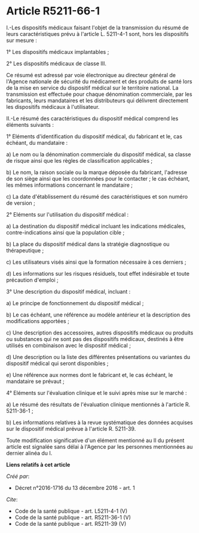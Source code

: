 # Article R5211-66-1

I.-Les dispositifs médicaux faisant l'objet de la transmission du résumé de leurs caractéristiques prévu à l'article L.
5211-4-1 sont, hors les dispositifs sur mesure : 

1° Les dispositifs médicaux implantables ; 

2° Les dispositifs médicaux de classe III. 

Ce résumé est adressé par voie électronique au directeur général de l'Agence nationale de sécurité du médicament et des
produits de santé lors de la mise en service du dispositif médical sur le territoire national. La transmission est effectuée
pour chaque dénomination commerciale, par les fabricants, leurs mandataires et les distributeurs qui délivrent directement
les dispositifs médicaux à l'utilisateur. 

II.-Le résumé des caractéristiques du dispositif médical comprend les éléments suivants : 

1° Eléments d'identification du dispositif médical, du fabricant et le, cas échéant, du mandataire : 

a) Le nom ou la dénomination commerciale du dispositif médical, sa classe de risque ainsi que les règles de classification
applicables ; 

b) Le nom, la raison sociale ou la marque déposée du fabricant, l'adresse de son siège ainsi que les coordonnées pour le
contacter ; le cas échéant, les mêmes informations concernant le mandataire ; 

c) La date d'établissement du résumé des caractéristiques et son numéro de version ; 

2° Eléments sur l'utilisation du dispositif médical : 

a) La destination du dispositif médical incluant les indications médicales, contre-indications ainsi que la population
cible ; 

b) La place du dispositif médical dans la stratégie diagnostique ou thérapeutique ; 

c) Les utilisateurs visés ainsi que la formation nécessaire à ces derniers ; 

d) Les informations sur les risques résiduels, tout effet indésirable et toute précaution d'emploi ; 

3° Une description du dispositif médical, incluant : 

a) Le principe de fonctionnement du dispositif médical ; 

b) Le cas échéant, une référence au modèle antérieur et la description des modifications apportées ; 

c) Une description des accessoires, autres dispositifs médicaux ou produits ou substances qui ne sont pas des dispositifs
médicaux, destinés à être utilisés en combinaison avec le dispositif médical ; 

d) Une description ou la liste des différentes présentations ou variantes du dispositif médical qui seront disponibles ; 

e) Une référence aux normes dont le fabricant et, le cas échéant, le mandataire se prévaut ; 

4° Eléments sur l'évaluation clinique et le suivi après mise sur le marché : 

a) Le résumé des résultats de l'évaluation clinique mentionnés à l'article R. 5211-36-1 ; 

b) Les informations relatives à la revue systématique des données acquises sur le dispositif médical prévue à l'article R.
5211-39. 

Toute modification significative d'un élément mentionné au II du présent article est signalée sans délai à l'Agence par les
personnes mentionnées au dernier alinéa du I.

**Liens relatifs à cet article**

_Créé par_:

  - Décret n°2016-1716 du 13 décembre 2016 - art. 1

_Cite_:

  - Code de la santé publique - art. L5211-4-1 (V)
  - Code de la santé publique - art. R5211-36-1 (V)
  - Code de la santé publique - art. R5211-39 (V)
